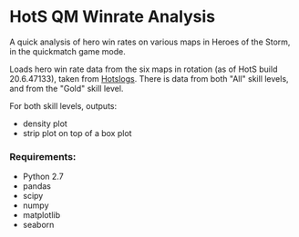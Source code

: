 # HotS QM Winrate Analysis

A quick analysis of hero win rates on various maps in Heroes of the Storm, in the quickmatch game mode.

Loads hero win rate data from the six maps in rotation (as of HotS build 20.6.47133), taken from [Hotslogs](http://www.hotslogs.com). There is data from both "All" skill levels, and from the "Gold" skill level.

For both skill levels, outputs:
* density plot
* strip plot on top of a box plot

### Requirements:
* Python 2.7
* pandas
* scipy
* numpy
* matplotlib
* seaborn
